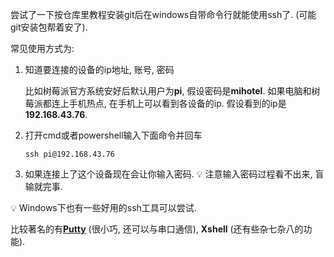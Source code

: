 尝试了一下按仓库里教程安装git后在windows自带命令行就能使用ssh了. (可能git安装包帮着安了).

常见使用方式为:

1. 知道要连接的设备的ip地址, 账号, 密码

   比如树莓派官方系统安好后默认用户为**pi**, 假设密码是**mihotel**. 如果电脑和树莓派都连上手机热点, 在手机上可以看到各设备的ip. 假设看到的ip是**192.168.43.76**.

2. 打开cmd或者powershell输入下面命令并回车
   ```shell
   ssh pi@192.168.43.76
   ```

3. 如果连接上了这个设备现在会让你输入密码. 💡 注意输入密码过程看不出来, 盲输就完事.

💡 Windows下也有一些好用的ssh工具可以尝试.

比较著名的有[**Putty**](https://www.putty.org/) (很小巧, 还可以与串口通信), **Xshell** (还有些杂七杂八的功能).